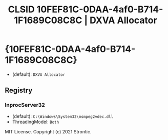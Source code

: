 ﻿---
title: "CLSID 10FEF81C-0DAA-4af0-B714-1F1689C08C8C | DXVA Allocator"
excerpt: What is COM-Object CLSID 10FEF81C-0DAA-4af0-B714-1F1689C08C8C?
---

# {10FEF81C-0DAA-4af0-B714-1F1689C08C8C}

* (default): `DXVA Allocator`

## Registry


### InprocServer32

* (default): `C:\Windows\System32\msmpeg2vdec.dll`
* ThreadingModel: `Both`

MIT License. Copyright (c) 2021 Strontic.


